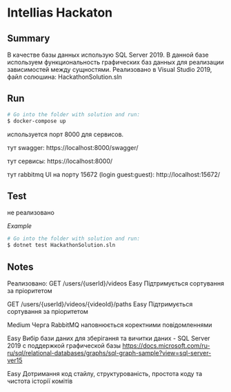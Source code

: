 # Intellias Hackaton

## Summary

<Put here description of your tech decisions>
В качестве базы данных использую SQL Server 2019. В данной базе используем функциональность графических баз данных для реализации зависимостей между сущностями.
Реализовано в Visual Studio 2019, файл солюшина: HackathonSolution.sln

## Run

<Put here steps to run your solution>

```bash
# Go into the folder with solution and run:
$ docker-compose up
```
используется порт 8000 для сервисов.

тут swagger: https://localhost:8000/swagger/

тут сервисы: https://localhost:8000/

тут rabbitmq UI на порту 15672 (login guest:guest): http://localhost:15672/

## Test

не реализовано
<Put here steps to run your tests>

_Example_

```bash
# Go into the folder with solution and run:
$ dotnet test HackathonSolution.sln
```

## Notes

<Put here your notes if you have some>

Реализовано:
GET /users/{userId}/videos
Easy Підтримується сортування за пріоритетом

GET /users/{userId}/videos/{videoId}/paths
Easy Підтримується сортування за пріоритетом

Medium Черга RabbitMQ наповнюється коректними повідомленнями

Easy Вибір бази даних для зберігання та вичитки даних - SQL Server 2019 с поддержкой графической базы
https://docs.microsoft.com/ru-ru/sql/relational-databases/graphs/sql-graph-sample?view=sql-server-ver15

Easy Дотримання код стайлу, структурованість, простота коду та чистота
історії комітів